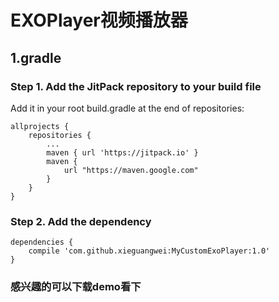 # EXOPlayer视频播放器
## 1.gradle
### Step 1. Add the JitPack repository to your build file
Add it in your root build.gradle at the end of repositories:
```
allprojects {
    repositories {
        ...
        maven { url 'https://jitpack.io' }
        maven {
            url "https://maven.google.com"
        }
    }
}
```
### Step 2. Add the dependency
```
dependencies {
    compile 'com.github.xieguangwei:MyCustomExoPlayer:1.0'
}
```
### 感兴趣的可以下载demo看下